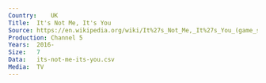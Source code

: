 ```yaml
---
Country:	UK
Title:	It's Not Me, It's You
Source:	https://en.wikipedia.org/wiki/It%27s_Not_Me,_It%27s_You_(game_show)
Production:	Channel 5
Years:	2016-
Size:	7
Data:	its-not-me-its-you.csv
Media:	TV
---
```

